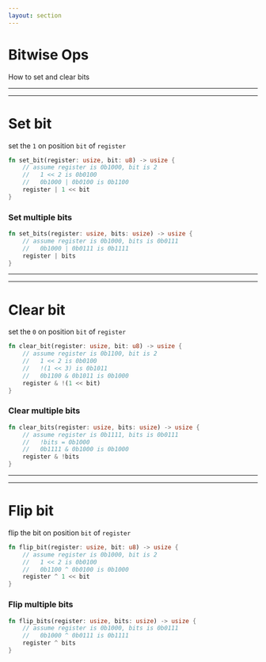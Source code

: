```yaml
---
layout: section
---
```

# Bitwise Ops
How to set and clear bits

---
---
# Set bit
set the `1` on position `bit` of `register`

```rust {all|2|3|4|1,5,6}
fn set_bit(register: usize, bit: u8) -> usize {
    // assume register is 0b1000, bit is 2
    //   1 << 2 is 0b0100
    //   0b1000 | 0b0100 is 0b1100
    register | 1 << bit   
}
```

###  Set multiple bits

```rust
fn set_bits(register: usize, bits: usize) -> usize {
    // assume register is 0b1000, bits is 0b0111
    //   0b1000 | 0b0111 is 0b1111
    register | bits   
}
```

---
---
# Clear bit
set the `0` on position `bit` of `register`

```rust {all|2|3|4|4,5|1,6,7}
fn clear_bit(register: usize, bit: u8) -> usize {
    // assume register is 0b1100, bit is 2
    //   1 << 2 is 0b0100
    //   !(1 << 3) is 0b1011
    //   0b1100 & 0b1011 is 0b1000
    register & !(1 << bit)
}
```

###  Clear multiple bits

```rust
fn clear_bits(register: usize, bits: usize) -> usize {
    // assume register is 0b1111, bits is 0b0111
    //   !bits = 0b1000
    //   0b1111 & 0b1000 is 0b1000
    register & !bits   
}
```

---
---
# Flip bit
flip the bit on position `bit` of `register`

```rust {all|2|3|4|1,5,6}
fn flip_bit(register: usize, bit: u8) -> usize {
    // assume register is 0b1000, bit is 2
    //   1 << 2 is 0b0100
    //   0b1100 ^ 0b0100 is 0b1000
    register ^ 1 << bit
}
```

###  Flip multiple bits

```rust
fn flip_bits(register: usize, bits: usize) -> usize {
    // assume register is 0b1000, bits is 0b0111
    //   0b1000 ^ 0b0111 is 0b1111
    register ^ bits   
}
```
